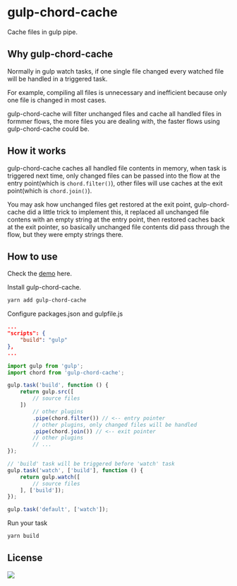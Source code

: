 # gulp-chord-cache

Cache files in gulp pipe.

## Why gulp-chord-cache

Normally in gulp watch tasks, if one single file changed every watched file will be handled in a triggered task.

For example, compiling all files is unnecessary and inefficient because only one file is changed in most cases.

gulp-chord-cache will filter unchanged files and cache all handled files in formmer flows, the more files you are dealing with, the faster flows using gulp-chord-cache could be.

## How it works

gulp-chord-cache caches all handled file contents in memory, when task is triggered next time, only changed files can be passed into the flow at the entry point(which is `chord.filter()`), other files will use caches at the exit point(which is `chord.join()`).

You may ask how unchanged files get restored at the exit point, gulp-chord-cache did a little trick to implement this, it replaced all unchanged file contens with an empty string at the entry point, then restored caches back at the exit pointer, so basically unchanged file contents did pass through the flow, but they were empty strings there.

## How to use

Check the [demo][1] here.

Install gulp-chord-cache.

```bash
yarn add gulp-chord-cache
```

Configure packages.json and gulpfile.js

```json
...
"scripts": {
    "build": "gulp"
},
...
```

```javascript
import gulp from 'gulp';
import chord from 'gulp-chord-cache';

gulp.task('build', function () {
    return gulp.src([
        // source files
    ])
        // other plugins
        .pipe(chord.filter()) // <-- entry pointer
        // other plugins, only changed files will be handled
        .pipe(chord.join()) // <-- exit pointer
        // other plugins
        // ...
});

// 'build' task will be triggered before 'watch' task
gulp.task('watch', ['build'], function () {
    return gulp.watch([
        // source files
    ], ['build']);
});

gulp.task('default', ['watch']);
```

Run your task

```bash
yarn build
```

## License

[![](http://www.wtfpl.net/wp-content/uploads/2012/12/wtfpl-badge-4.png)](http://www.wtfpl.net/)

[1]: https://github.com/oychao/gulp-chord-cache/tree/master/demo
